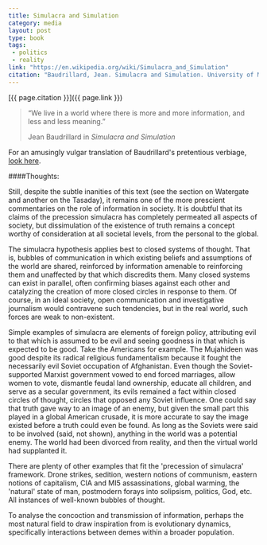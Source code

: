 ```yaml
---
title: Simulacra and Simulation
category: media
layout: post
type: book
tags:
 - politics
 - reality
link: "https://en.wikipedia.org/wiki/Simulacra_and_Simulation"
citation: "Baudrillard, Jean. Simulacra and Simulation. University of Michigan Press (1994)."
---
```


[{{ page.citation }}]({{ page.link }})

<!--start-->
<blockquote>
   <p>“We live in a world where there is more and more information, and less and less meaning.” </p>
   <footer> Jean Baudrillard in <cite title="Simulacra and Simulation">Simulacra and Simulation</cite></footer>
</blockquote>
<!--end-->

For an amusingly vulgar translation of Baudrillard's pretentious verbiage, [look here](http://www.continentcontinent.cc/index.php/continent/article/view/91). 

####Thoughts:

Still, despite the subtle inanities of this text (see the section on Watergate and another on the Tasaday), it remains one of the more prescient commentaries on the role of information in society. It is doubtful that its claims of the precession simulacra has completely permeated all aspects of society, but dissimulation of the existence of truth remains a concept worthy of consideration at all societal levels, from the personal to the global.  

The simulacra hypothesis applies best to closed systems of thought. That is, bubbles of communication in which existing beliefs and assumptions of the world are shared, reinforced by information amenable to reinforcing them and unaffected by that which discredits them. Many closed systems can exist in parallel, often confirming biases against each other and catalyzing the creation of more closed circles in response to them. Of course, in an ideal society, open communication and investigative journalism would contravene such tendencies, but in the real world, such forces are weak to non-existent.  

Simple examples of simulacra are elements of foreign policy, attributing evil to that which is assumed to be evil and seeing goodness in that which is expected to be good. Take the Americans for example. The Mujahideen was good despite its radical religious fundamentalism because it fought the necessarily evil Soviet occupation of Afghanistan. Even though the Soviet-supported Marxist government vowed to end forced marriages, allow women to vote, dismantle feudal land ownership, educate all children, and serve as a secular government, its evils remained a fact within closed circles of thought, circles that opposed any Soviet influence. One could say that truth gave way to an image of an enemy, but given the small part this played in a global American crusade, it is more accurate to say the image existed before a truth could even be found. As long as the Soviets were said to be involved (said, not shown), anything in the world was a potential enemy. The world had been divorced from reality, and then the virtual world had supplanted it.  

There are plenty of other examples that fit the 'precession of simulacra' framework. Drone strikes, sedition, western notions of communism, eastern notions of capitalism, CIA and MI5 assassinations, global warming, the 'natural' state of man, postmodern forays into solipsism, politics, God, etc. All instances of well-known bubbles of thought.  

To analyse the concoction and transmission of information, perhaps the most natural field to draw inspiration from is evolutionary dynamics, specifically interactions between demes within a broader population.  
